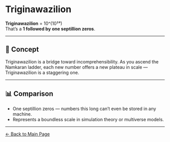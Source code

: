 # Triginawazilion

**Triginawazilion** = 10^(10²⁴)  
That’s a **1 followed by one septillion zeros**.

---

## 🧠 Concept

Triginawazilion is a bridge toward incomprehensibility. As you ascend the Namkaran ladder, each new number offers a new plateau in scale — Triginawazilion is a staggering one.

---

## 📊 Comparison

- One septillion zeros — numbers this long can’t even be stored in any machine.
- Represents a boundless scale in simulation theory or multiverse models.

---

[← Back to Main Page](./)

